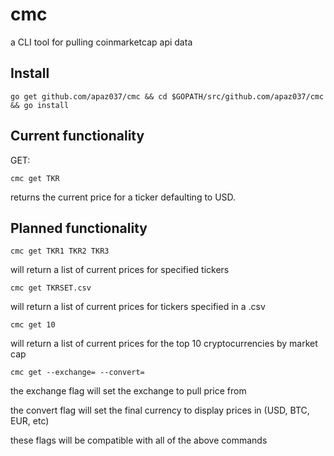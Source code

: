 # cmc
a CLI tool for pulling coinmarketcap api data

## Install
```go get github.com/apaz037/cmc && cd $GOPATH/src/github.com/apaz037/cmc && go install```

## Current functionality

GET:

```cmc get TKR```

returns the current price for a ticker defaulting to USD.

## Planned functionality
```cmc get TKR1 TKR2 TKR3```

will return a list of current prices for specified tickers

```cmc get TKRSET.csv```

will return a list of current prices for tickers specified in a .csv

```cmc get 10```

will return a list of current prices for the top 10 cryptocurrencies by market cap

```cmc get --exchange= --convert=```

the exchange flag will set the exchange to pull price from

the convert flag will set the final currency to display prices in (USD, BTC, EUR, etc)

these flags will be compatible with all of the above commands
